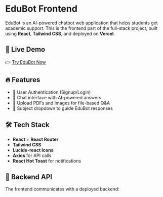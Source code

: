 # EduBot Frontend

EduBot is an AI-powered chatbot web application that helps students get academic support. This is the frontend part of the full-stack project, built using **React**, **Tailwind CSS**, and deployed on **Vercel**.

## 🚀 Live Demo

👉 [Try EduBot Now](https://edubot-assist.vercel.app/)

## 🔥 Features

- 👤 User Authentication (Signup/Login)
- 💬 Chat interface with AI-powered answers
- 📂 Upload PDFs and Images for file-based Q&A
- 📘 Subject dropdown to guide EduBot responses


## 🛠️ Tech Stack

- **React** + **React Router**
- **Tailwind CSS**
- **Lucide-react Icons**
- **Axios** for API calls
- **React Hot Toast** for notifications

## 🔗 Backend API

The frontend communicates with a deployed backend:
